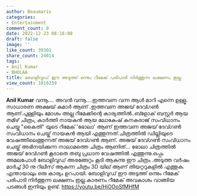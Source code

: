 ```yaml
---
author: Beaumaris
categories:
- Entertainment
comment_count: 0
date: 2022-12-23 08:16:08
draft: false
image: ''
like_count: 39301
share_count: 24014
tags:
- Anil Kumar
- BHOLAA
title: ബോളിവുഡ് ഈ അടുത്ത് ഒന്നും റീമേക് പരിപാടി നിർത്തുന്ന ലക്ഷണം ഇല്ല
view_count: 1016239
---
```


**Anil Kumar** വന്നൂ.... അവൻ വന്നൂ....ഇത്തവണ വന്ന ആൾ മാറി എന്നെ ഉള്ളൂ. സാധാരണ അക്ഷയ് കുമാർ ആണ് .ഇത്തവണ അജയ് ദേവ്ഗൺ ആണ്.പുള്ളിയും മോശം അല്ല റീമേക്കിന്റെ കാര്യത്തിൽ..ബ്ളോക് ബസ്റ്റർ ആയ തമിഴ് ചിത്രം, കാർത്തി നായകൻ ആയ ലോകേഷ് കനകരാജ് സംവിധാനം ചെയ്ത "കൈതി" യുടെ റീമേക് 'ഭോലാ' ആണ് ഇത്തവണ അജയ് ദേവ്ഗൺ സംവിധാനം ചെയ്ത് നായകൻ ആയി എത്തുന്നത്.ചിത്രത്തിൽ ഡില്ലിയുടെ വേഷത്തിലെത്തുന്നത് അജയ് ദേവ്ഗൺ ആണ്. അജയ് ദേവ്ഗൺ സംവിധാനം ചെയ്ത് അഭിനയിക്കുന്ന നാലാമത്തെ ചിത്രം ആണിത്... ഭോലാ ചിത്രത്തിൽ അജയ് ദേവ്ഗൺ കൂടാതെ തബു പ്രധാന വേഷത്തിൽ എത്തുന്നു.ഒപ്പം അമലപോൾ ബോളിവുഡ് അരങ്ങേറ്റം കൂടി ആകുന്നു ഈ ചിത്രം .അടുത്ത വർഷം മാർച്ച് 30 നു റിലീസ് ആകുന്ന ചിത്രം 3D യില് ആണ് തിയറ്ററുകളിൽ എത്തുക. എന്തായാലും ഒരു കാര്യം ഉറപായി. ബോളിവുഡ് ഈ അടുത്ത് ഒന്നും റീമേക് പരിപാടി നിർത്തുന്ന ലക്ഷണം ഇല്ല.കാരണം റീമേക് അവകാശം വാങ്ങിയ പടങ്ങൾ ഇനിയും ഉണ്ട്. https://youtu.be/HjOOoSfMHfM &nbsp;